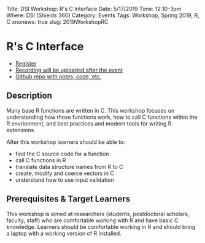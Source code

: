 Title: DSI Workshop: R's C Interface
Date: 5/17/2019
Time: 12:10-3pm
Where: DSI (Shields 360)
Category: Events
Tags: Workshop, Spring 2019, R, C
xnonews: true
slug: 2019WorkshopRC

#  R's C Interface

* [Register]()
* [Recording will be uploaded after the event]()
* [Github repo with notes, code, etc.]()


## Description

Many base R functions are written in C. This workshop focuses on understanding how those functions work, how to call C functions within the R envrionment, and best practices and modern tools for writing R extensions.

After this workshop learners should be able to:

* find the C source code for a function
* call C functions in R
* translate data structure names from R to C
* create, modify and coerce vectors in C
* understand how to use input validation

## Prerequisites & Target Learners

This workshop is aimed at researchers (students, postdoctoral scholars, faculty, staff) who are comfortable working with R and have basic C knowledge. Learners should be comfortable working in R and should bring a laptop with a working version of R installed.